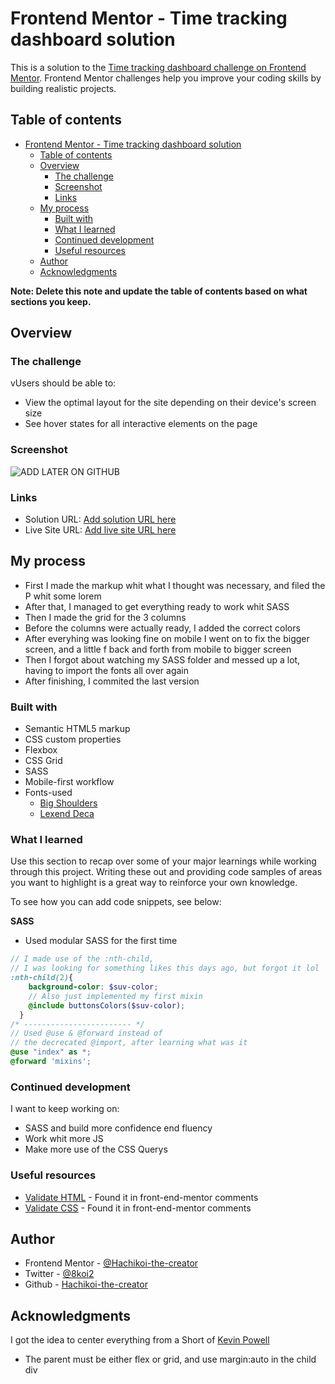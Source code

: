 # Frontend Mentor - Time tracking dashboard solution

This is a solution to the [Time tracking dashboard challenge on Frontend Mentor](https://www.frontendmentor.io/challenges/time-tracking-dashboard-UIQ7167Jw). Frontend Mentor challenges help you improve your coding skills by building realistic projects. 

## Table of contents

- [Frontend Mentor - Time tracking dashboard solution](#frontend-mentor---time-tracking-dashboard-solution)
  - [Table of contents](#table-of-contents)
  - [Overview](#overview)
    - [The challenge](#the-challenge)
    - [Screenshot](#screenshot)
    - [Links](#links)
  - [My process](#my-process)
    - [Built with](#built-with)
    - [What I learned](#what-i-learned)
    - [Continued development](#continued-development)
    - [Useful resources](#useful-resources)
  - [Author](#author)
  - [Acknowledgments](#acknowledgments)

**Note: Delete this note and update the table of contents based on what sections you keep.**

## Overview

### The challenge
vUsers should be able to:

- View the optimal layout for the site depending on their device's screen size
- See hover states for all interactive elements on the page

### Screenshot

![ADD LATER ON GITHUB](./screenshot.jpg)

### Links

- Solution URL: [Add solution URL here](https://github.com/Hachikoi-the-creator/Front-end__3preview-cars)
- Live Site URL: [Add live site URL here](https://practical-mirzakhani-101c4c.netlify.app/)

## My process

- First I made the markup whit what I thought was necessary, and filed the P whit some lorem
- After that, I managed to get everything ready to work whit SASS
- Then I made the grid for the 3 columns
- Before the columns were actually ready, I added the correct colors
- After everyhing was looking fine on mobile I went on to fix the bigger screen, and a little f back and forth from mobile to bigger screen
- Then I forgot about watching my SASS folder and messed up a lot, having to import the fonts all over again
- After finishing, I commited the last version

### Built with

- Semantic HTML5 markup
- CSS custom properties
- Flexbox
- CSS Grid
- SASS 
- Mobile-first workflow
- Fonts-used
  - [Big Shoulders](https://fonts.google.com/specimen/Big+Shoulders+Display) 
  - [Lexend Deca](https://fonts.google.com/specimen/Lexend+Deca)

### What I learned

Use this section to recap over some of your major learnings while working through this project. Writing these out and providing code samples of areas you want to highlight is a great way to reinforce your own knowledge.

To see how you can add code snippets, see below:

**SASS**

- Used modular SASS for the first time
  
```scss
// I made use of the :nth-child, 
// I was looking for something likes this days ago, but forgot it lol
:nth-child(2){
    background-color: $suv-color;
    // Also just implemented my first mixin
    @include buttonsColors($suv-color);
  }
/* ------------------------ */
// Used @use & @forward instead of 
// the decrecated @import, after learning what was it
@use "index" as *;
@forward 'mixins';
```



### Continued development

I want to keep working on:
- SASS and build more confidence end fluency
- Work whit more JS
- Make more use of the CSS Querys

### Useful resources

- [Validate HTML](https://validator.w3.org/#validate_by_input) - Found it in front-end-mentor comments
- [Validate CSS](https://jonassebastianohlsson.com/specificity-graph/) - Found it in front-end-mentor comments

## Author

- Frontend Mentor - [@Hachikoi-the-creator](https://www.frontendmentor.io/profile/Hachikoi-the-creator)
- Twitter - [@8koi2](https://twitter.com/8koi2)
- Github - [Hachikoi-the-creator](https://github.com/Hachikoi-the-creator)

## Acknowledgments

I got the idea to center everything from a Short of [Kevin Powell](https://www.youtube.com/kepowob)
- The parent must be either flex or grid, and use margin:auto in the child div

